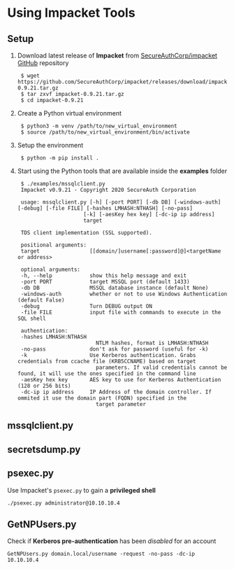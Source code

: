 # Using Impacket Tools

## Setup

1. Download latest release of **Impacket** from [SecureAuthCorp/impacket GitHub](https://github.com/SecureAuthCorp/impacket) repository

        $ wget https://github.com/SecureAuthCorp/impacket/releases/download/impacket_0_9_21/impacket-0.9.21.tar.gz
        $ tar zxvf impacket-0.9.21.tar.gz
        $ cd impacket-0.9.21

2. Create a Python virtual environment
   
        $ python3 -m venv /path/to/new_virtual_environment
        $ source /path/to/new_virtual_environment/bin/activate

3. Setup the environment

        $ python -m pip install .

4. Start using the Python tools that are available inside the **examples** folder 

        $ ./examples/mssqlclient.py 
        Impacket v0.9.21 - Copyright 2020 SecureAuth Corporation

        usage: mssqlclient.py [-h] [-port PORT] [-db DB] [-windows-auth] [-debug] [-file FILE] [-hashes LMHASH:NTHASH] [-no-pass]
                            [-k] [-aesKey hex key] [-dc-ip ip address]
                            target

        TDS client implementation (SSL supported).

        positional arguments:
        target                [[domain/]username[:password]@]<targetName or address>

        optional arguments:
        -h, --help            show this help message and exit
        -port PORT            target MSSQL port (default 1433)
        -db DB                MSSQL database instance (default None)
        -windows-auth         whether or not to use Windows Authentication (default False)
        -debug                Turn DEBUG output ON
        -file FILE            input file with commands to execute in the SQL shell

        authentication:
        -hashes LMHASH:NTHASH
                                NTLM hashes, format is LMHASH:NTHASH
        -no-pass              don't ask for password (useful for -k)
        -k                    Use Kerberos authentication. Grabs credentials from ccache file (KRB5CCNAME) based on target
                                parameters. If valid credentials cannot be found, it will use the ones specified in the command line
        -aesKey hex key       AES key to use for Kerberos Authentication (128 or 256 bits)
        -dc-ip ip address     IP Address of the domain controller. If ommited it use the domain part (FQDN) specified in the
                                target parameter

## mssqlclient.py



## secretsdump.py



## psexec.py

Use Impacket's `psexec.py` to gain a **privileged shell**

    ./psexec.py administrator@10.10.10.4

## GetNPUsers.py

Check if **Kerberos pre-authentication** has been *disabled* for an account

    GetNPUsers.py domain.local/username -request -no-pass -dc-ip 10.10.10.4
